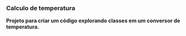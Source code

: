 ### Calculo de temperatura

**Projeto para criar um código explorando classes em um conversor de temperatura.**

